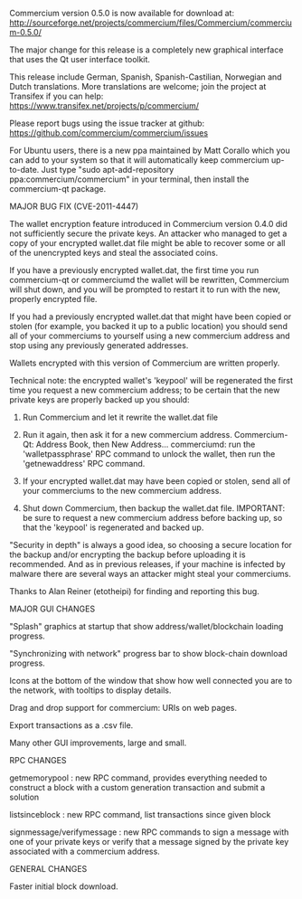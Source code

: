 Commercium version 0.5.0 is now available for download at:
http://sourceforge.net/projects/commercium/files/Commercium/commercium-0.5.0/

The major change for this release is a completely new graphical interface that uses the Qt user interface toolkit.

This release include German, Spanish, Spanish-Castilian, Norwegian and Dutch translations. More translations are welcome; join the project at Transifex if you can help:
https://www.transifex.net/projects/p/commercium/

Please report bugs using the issue tracker at github:
https://github.com/commercium/commercium/issues

For Ubuntu users, there is a new ppa maintained by Matt Corallo which you can add to your system so that it will automatically keep commercium up-to-date.  Just type "sudo apt-add-repository ppa:commercium/commercium" in your terminal, then install the commercium-qt package.

MAJOR BUG FIX  (CVE-2011-4447)

The wallet encryption feature introduced in Commercium version 0.4.0 did not sufficiently secure the private keys. An attacker who
managed to get a copy of your encrypted wallet.dat file might be able to recover some or all of the unencrypted keys and steal the
associated coins.

If you have a previously encrypted wallet.dat, the first time you run commercium-qt or commerciumd the wallet will be rewritten, Commercium will
shut down, and you will be prompted to restart it to run with the new, properly encrypted file.

If you had a previously encrypted wallet.dat that might have been copied or stolen (for example, you backed it up to a public
location) you should send all of your commerciums to yourself using a new commercium address and stop using any previously generated addresses.

Wallets encrypted with this version of Commercium are written properly.

Technical note: the encrypted wallet's 'keypool' will be regenerated the first time you request a new commercium address; to be certain that the
new private keys are properly backed up you should:

1. Run Commercium and let it rewrite the wallet.dat file

2. Run it again, then ask it for a new commercium address.
Commercium-Qt: Address Book, then New Address...
commerciumd: run the 'walletpassphrase' RPC command to unlock the wallet,  then run the 'getnewaddress' RPC command.

3. If your encrypted wallet.dat may have been copied or stolen, send  all of your commerciums to the new commercium address.

4. Shut down Commercium, then backup the wallet.dat file.
IMPORTANT: be sure to request a new commercium address before backing up, so that the 'keypool' is regenerated and backed up.

"Security in depth" is always a good idea, so choosing a secure location for the backup and/or encrypting the backup before uploading it is recommended. And as in previous releases, if your machine is infected by malware there are several ways an attacker might steal your commerciums.

Thanks to Alan Reiner (etotheipi) for finding and reporting this bug.

MAJOR GUI CHANGES

"Splash" graphics at startup that show address/wallet/blockchain loading progress.

"Synchronizing with network" progress bar to show block-chain download progress.

Icons at the bottom of the window that show how well connected you are to the network, with tooltips to display details.

Drag and drop support for commercium: URIs on web pages.

Export transactions as a .csv file.

Many other GUI improvements, large and small.

RPC CHANGES

getmemorypool : new RPC command, provides everything needed to construct a block with a custom generation transaction and submit a solution

listsinceblock : new RPC command, list transactions since given block

signmessage/verifymessage : new RPC commands to sign a message with one of your private keys or verify that a message signed by the private key associated with a commercium address.

GENERAL CHANGES

Faster initial block download.
